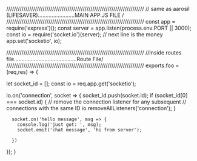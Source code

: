 ////////////////////////////////////////////////////////////////////////
// same as aarosil (LIFESAVER)........................MAIN APP.JS FILE /
////////////////////////////////////////////////////////////////////////
const app = require('express')();
const server = app.listen(process.env.PORT || 3000);
const io = require('socket.io')(server);
// next line is the money
app.set('socketio', io);

////////////////////////////////////////////////////////////////////////
//Inside routes file.........................................Route File/
////////////////////////////////////////////////////////////////////////
exports.foo = (req,res) => {

let socket_id = [];
const io = req.app.get('socketio');

io.on('connection', socket => {
socket_id.push(socket.id);
if (socket_id[0] === socket.id) {
// remove the connection listener for any subsequent
// connections with the same ID
io.removeAllListeners('connection');
}

      socket.on('hello message', msg => {
        console.log('just got: ', msg);
        socket.emit('chat message', 'hi from server');

      })

});
}
